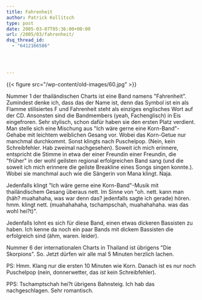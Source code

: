 ```yaml
---
title: Fahrenheit
author: Patrick Kollitsch
type: post
date: 2005-03-07T05:36:00+00:00
url: /2005/03/fahrenheit/
dsq_thread_id:
  - "6412166586"




---
```

{{< figure src="/wp-content/old-images/60.jpg" >}}

Nummer 1 der thailändischen Charts ist eine Band namens "Fahrenheit". Zumindest denke ich, dass das der Name ist, denn das Symbol ist ein als Flamme stilisiertes F und Fahrenheit steht als einziges englisches Wort auf der CD. Ansonsten sind die Bandmembers (yeah, Fachenglisch) in Eis eingefroren. Sehr stylisch, schon dafür haben sie den ersten Platz verdient. Man stelle sich eine Mischung aus "Ich wäre gerne eine Korn-Band"-Gehabe mit leichtem weiblichen Gesang vor. Wobei das Korn-Getue nur manchmal durchkommt. Sonst klingts nach Puschelpop. (Nein, kein Schreibfehler. Hab zweimal nachgesehen). Soweit ich mich erinnere, entspricht die Stimme in etwa der einer Freundin einer Freundin, die "früher" in der wohl geilsten regional erfolgreichen Band sang (und die soweit ich mich erinnere die geilste Breakline eines Songs singen konnte.). Wobei sie manchmal auch wie die Sängerin von Mana klingt. Naja.

Jedenfalls klingt "Ich wäre gerne eine Korn-Band"-Musik mit thailändischem Gesang überaus nett. Im Sinne von "oh. nett. kann man (häh? muahahaha, was war denn das? jedenfalls sagte ich gerade) hören. hmm. klingt nett. (muahahahaha, tschampschah, muahahahaha. was das wohl hei?t)". 

Jedenfalls lohnt es sich für diese Band, einen etwas dickeren Bassisten zu haben. Ich kenne da noch ein paar Bands mit dickem Bassisten die erfolgreich sind (ähm, waren. leider). 

Nummer 6 der internationalen Charts in Thailand ist übrigens "Die Skorpions". So. Jetzt dürfen wir alle mal 5 Minuten herzlich lachen.

PS: Hmm. Klang nur die ersten 10 Minuten wie Korn. Danach ist es nur noch Puschelpop (nein, donnerwetter, das _ist_ kein Schreibfehler).

PPS: Tschamptschah hei?t übrigens Bahnsteig. Ich hab das nachgeschlagen. Sehr romantisch.